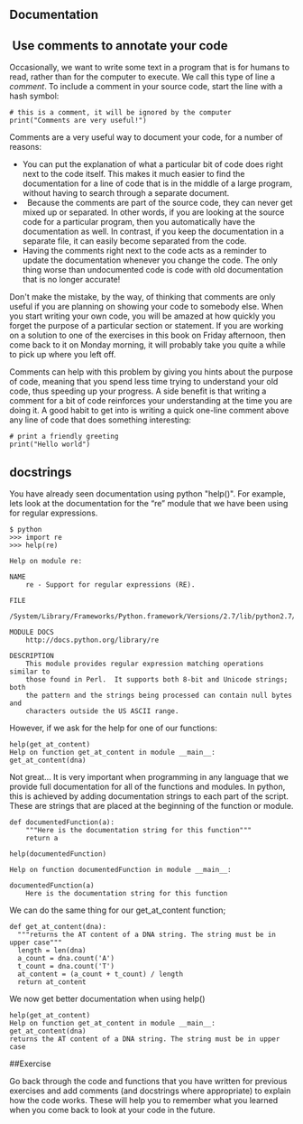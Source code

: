 ## Documentation

<h2> Use comments to annotate your code</h2>
Occasionally, we want to write some text in a program that is for humans to read, rather than for the computer to execute. We call this type of line a <i>comment</i>. To include a comment in your source code, start the line with a hash symbol:


	# this is a comment, it will be ignored by the computer
	print("Comments are very useful!")

Comments are a very useful way to document your code, for a number of reasons:
<ul>
	<li>You can put the explanation of what a particular bit of code does right next to the code itself. This makes it much easier to find the documentation for a line of code that is in the middle of a large program, without having to search through a separate document.</li>
	<li>  Because the comments are part of the source code, they can never get mixed up or separated. In other words, if you are looking at the source code for a particular program, then you automatically have the documentation as well. In contrast, if you keep the documentation in a separate file, it can easily become separated from the code.</li>
	<li>Having the comments right next to the code acts as a reminder to update the documentation whenever you change the code. The only thing worse than undocumented code is code with old documentation that is no longer accurate!</li>
</ul>
Don't make the mistake, by the way, of thinking that comments are only useful if you are planning on showing your code to somebody else. When you start writing your own code, you will be amazed at how quickly you forget the purpose of a particular section or statement. If you are working on a solution to one of the exercises in this book on Friday afternoon, then come back to it on Monday morning, it will probably take you quite a while to pick up where you left off.

Comments can help with this problem by giving you hints about the purpose of code, meaning that you spend less time trying to understand your old code, thus speeding up your progress. A side benefit is that writing a comment for a bit of code reinforces your understanding at the time you are doing it. A good habit to get into is writing a quick one-line comment above any line of code that does something interesting:


	# print a friendly greeting
	print("Hello world")

## docstrings

You have already seen documentation using python "help()". For example, lets look at the documentation for the “re” module that we have been using for regular expressions.

    $ python
    >>> import re
    >>> help(re)

    Help on module re:

    NAME
        re - Support for regular expressions (RE).

    FILE
        /System/Library/Frameworks/Python.framework/Versions/2.7/lib/python2.7/re.py

    MODULE DOCS
        http://docs.python.org/library/re

    DESCRIPTION
        This module provides regular expression matching operations similar to
        those found in Perl.  It supports both 8-bit and Unicode strings; both
        the pattern and the strings being processed can contain null bytes and
        characters outside the US ASCII range.

However, if we ask for the help for one of our functions:
	
	help(get_at_content)
	Help on function get_at_content in module __main__:
	get_at_content(dna)


Not great... It is very important when programming in any language that we provide full documentation for all of the functions and modules. In python, this is achieved by adding documentation strings to each part of the script. These are strings that are placed at the beginning of the function or module.

    def documentedFunction(a):
        """Here is the documentation string for this function"""
        return a
    
    help(documentedFunction)
    
    Help on function documentedFunction in module __main__:
    
    documentedFunction(a)
        Here is the documentation string for this function

We can do the same thing for our get_at_content function;

    def get_at_content(dna):
      """returns the AT content of a DNA string. The string must be in upper case"""
      length = len(dna)
      a_count = dna.count('A')
      t_count = dna.count('T')
      at_content = (a_count + t_count) / length
      return at_content

We now get better documentation when using help()
  
	help(get_at_content)
	Help on function get_at_content in module __main__:
	get_at_content(dna)
	returns the AT content of a DNA string. The string must be in upper case


##Exercise

Go back through the code and functions that you have written for previous exercises and add comments (and docstrings where appropriate) to explain how the code works. These will help you to remember what you learned when you come back to look at your code in the future.  
    
     
